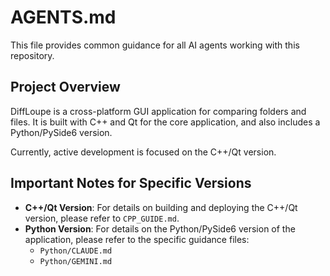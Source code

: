 # AGENTS.md

This file provides common guidance for all AI agents working with this repository.

## Project Overview

DiffLoupe is a cross-platform GUI application for comparing folders and files. It is built with C++ and Qt for the core application, and also includes a Python/PySide6 version.

Currently, active development is focused on the C++/Qt version.

## Important Notes for Specific Versions

*   **C++/Qt Version**: For details on building and deploying the C++/Qt version, please refer to `CPP_GUIDE.md`.
*   **Python Version**: For details on the Python/PySide6 version of the application, please refer to the specific guidance files:
    *   `Python/CLAUDE.md`
    *   `Python/GEMINI.md`
